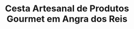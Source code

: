 ---
title: "Cesta Artesanal de Produtos Gourmet em Angra dos Reis"
description: "Desfrute de uma seleção de produtos gourmet com uma cesta artesanal em Angra dos Reis. Itens exclusivos feitos à mão, perfeitos para quem aprecia o sabor da alta gastronomia."
layout: "home.html"
permalink: "/cesta-artesanal-de-produtos-gourmet-em-angra-dos-reis/"
---